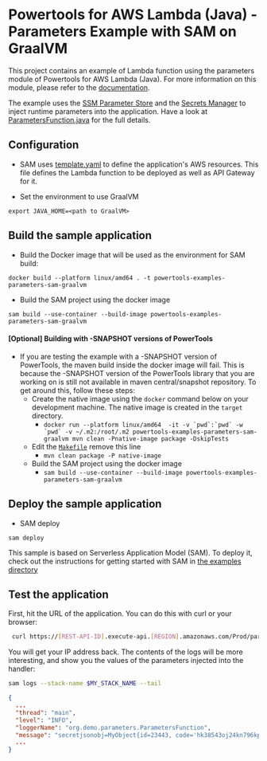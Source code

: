 # Powertools for AWS Lambda (Java) - Parameters Example with SAM on GraalVM

This project contains an example of Lambda function using the parameters module of Powertools for AWS Lambda (Java). For more information on this module, please refer to the [documentation](https://docs.powertools.aws.dev/lambda-java/utilities/parameters/).

The example uses the [SSM Parameter Store](https://docs.powertools.aws.dev/lambda/java/utilities/parameters/#ssm-parameter-store)
and the [Secrets Manager](https://docs.powertools.aws.dev/lambda/java/utilities/parameters/#secrets-manager) to inject
runtime parameters into the application. 
Have a look at [ParametersFunction.java](src/main/java/org/demo/parameters/ParametersFunction.java) for the full details.

## Configuration

- SAM uses [template.yaml](template.yaml) to define the application's AWS resources.
  This file defines the Lambda function to be deployed as well as API Gateway for it.

- Set the environment to use GraalVM

```shell
export JAVA_HOME=<path to GraalVM>
```

## Build the sample application

- Build the Docker image that will be used as the environment for SAM build:

```shell
docker build --platform linux/amd64 . -t powertools-examples-parameters-sam-graalvm
```

- Build the SAM project using the docker image

```shell
sam build --use-container --build-image powertools-examples-parameters-sam-graalvm
```

#### [Optional] Building with -SNAPSHOT versions of PowerTools

- If you are testing the example with a -SNAPSHOT version of PowerTools, the maven build inside the docker image will fail. This is because the -SNAPSHOT version of the PowerTools library that you are working on is still not available in maven central/snapshot repository.
  To get around this, follow these steps:
    - Create the native image using the `docker` command below on your development machine. The native image is created in the `target` directory.
        - `` docker run --platform linux/amd64  -it -v `pwd`:`pwd` -w `pwd` -v ~/.m2:/root/.m2 powertools-examples-parameters-sam-graalvm mvn clean -Pnative-image package -DskipTests ``
    - Edit the [`Makefile`](Makefile) remove this line
        - `mvn clean package -P native-image`
    - Build the SAM project using the docker image
        - `sam build --use-container --build-image powertools-examples-parameters-sam-graalvm`

## Deploy the sample application

- SAM deploy

```shell
sam deploy
```

This sample is based on Serverless Application Model (SAM). To deploy it, check out the instructions for getting
started with SAM in [the examples directory](../../README.md)

## Test the application

First, hit the URL of the application. You can do this with curl or your browser:

```bash
 curl https://[REST-API-ID].execute-api.[REGION].amazonaws.com/Prod/params/
```
You will get your IP address back. The contents of the logs will be more interesting, and show you the values
of the parameters injected into the handler:

```bash
sam logs --stack-name $MY_STACK_NAME --tail
```

```json
{
  ...
  "thread": "main",
  "level": "INFO",
  "loggerName": "org.demo.parameters.ParametersFunction",
  "message": "secretjsonobj=MyObject{id=23443, code='hk38543oj24kn796kp67bkb234gkj679l68'}\n",
  ...
}
```
